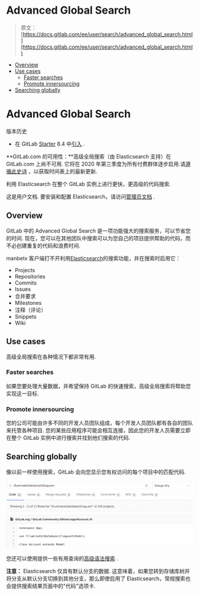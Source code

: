 # Advanced Global Search

> 原文：[https://docs.gitlab.com/ee/user/search/advanced_global_search.html](https://docs.gitlab.com/ee/user/search/advanced_global_search.html)

*   [Overview](#overview)
*   [Use cases](#use-cases)
    *   [Faster searches](#faster-searches)
    *   [Promote innersourcing](#promote-innersourcing)
*   [Searching globally](#searching-globally)

# Advanced Global Search[](#advanced-global-search-starter-only "Permalink")

版本历史

*   在 GitLab [Starter](https://about.gitlab.com/pricing/) 8.4 中[引入](https://gitlab.com/gitlab-org/gitlab/-/merge_requests/109) .

**GitLab.com 的可用性：**高级全局搜索（由 Elasticsearch 支持）在 GitLab.com 上尚不可用. 它将在 2020 年第三季度为所有付费群体逐步启用.请[遵循此史诗](https://gitlab.com/groups/gitlab-com/-/epics/649) ，以获取时间表上的最新更新.

利用 Elasticsearch 在整个 GitLab 实例上进行更快，更高级的代码搜索.

这是用户文档. 要安装和配置 Elasticsearch，请访问[管理员文档](../../integration/elasticsearch.html) .

## Overview[](#overview "Permalink")

GitLab 中的 Advanced Global Search 是一项功能强大的搜索服务，可以节省您的时间. 现在，您可以在其他团队中搜索可以为您自己的项目提供帮助的代码，而不必创建重复的代码和浪费时间.

manbetx 客户端打不开利用[Elasticsearch](https://www.elastic.co/elasticsearch/)的搜索功能，并在搜索时启用它：

*   Projects
*   Repositories
*   Commits
*   Issues
*   合并要求
*   Milestones
*   注释（评论）
*   Snippets
*   Wiki

## Use cases[](#use-cases "Permalink")

高级全局搜索在各种情况下都非常有用.

### Faster searches[](#faster-searches "Permalink")

如果您要处理大量数据，并希望保持 GitLab 的快速搜索，高级全局搜索将帮助您实现这一目标.

### Promote innersourcing[](#promote-innersourcing "Permalink")

您的公司可能由许多不同的开发人员团队组成，每个开发人员团队都有各自的团队来托管各种项目. 您的某些应用程序可能会相互连接，因此您的开发人员需要立即在整个 GitLab 实例中进行搜索并找到他们搜索的代码.

## Searching globally[](#searching-globally "Permalink")

像以前一样使用搜索，GitLab 会向您显示您有权访问的每个项目中的匹配代码.

[![Advanced Global Search](img/a3626522e1409168b7c977ecebbaee6e.png)](img/advanced_global_search.png)

您还可以使用提供一些有用查询的[高级语法搜索](advanced_search_syntax.html) .

**注意：** Elasticsearch 仅具有默认分支的数据. 这意味着，如果您转到存储库树并将分支从默认分支切换到其他分支，那么即使启用了 Elasticsearch，常规搜索也会提供搜索结果页面中的"代码"选项卡.